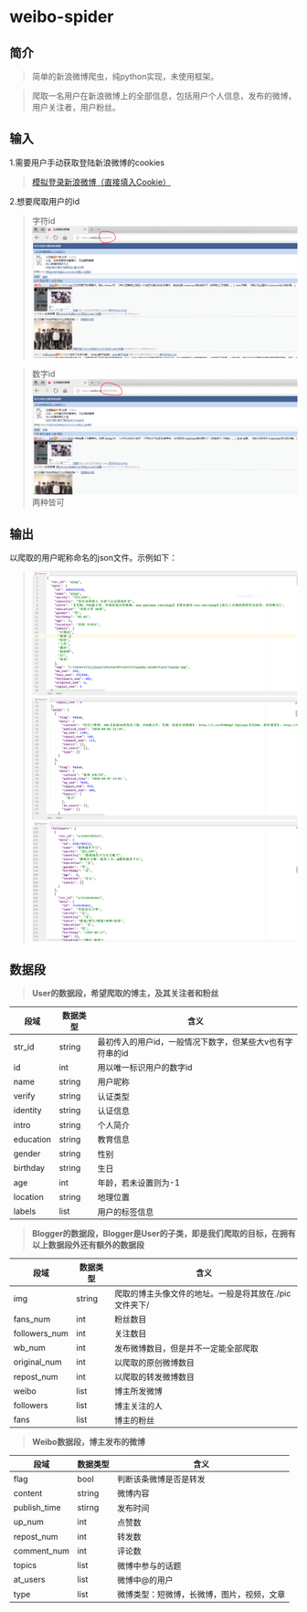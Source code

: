 # weibo-spider

## 简介
>简单的新浪微博爬虫，纯python实现，未使用框架。

>爬取一名用户在新浪微博上的全部信息，包括用户个人信息，发布的微博，用户关注者，用户粉丝。

## 输入
1.需要用户手动获取登陆新浪微博的cookies 
>[模拟登录新浪微博（直接填入Cookie）](https://www.douban.com/note/264976536/?start=0#32893498)

2.想要爬取用户的id
>字符id ![字符id](./screen_shot/字符id.PNG)

>数字id ![数字id](./screen_shot/数字id.PNG)
两种皆可
## 输出
以爬取的用户昵称命名的json文件。示例如下：
>![json1](./screen_shot/json1.PNG)
>![json2](./screen_shot/json2.PNG)
>![json3](./screen_shot/json3.PNG)
## 数据段
>**User的数据段，希望爬取的博主，及其关注者和粉丝**

| 段域 | 数据类型 | 含义 | 
|-------------|-------------|------------|
| str_id | string | 最初传入的用户id，一般情况下数字，但某些大v也有字符串的id |
| id | int | 用以唯一标识用户的数字id | 
| name | string | 用户昵称|
| verify | string | 认证类型 | 
| identity | string | 认证信息 | 
| intro | string | 个人简介 | 
| education | string | 教育信息 |
| gender | string  | 性别 | 
| birthday | string | 生日 | 
| age | int | 年龄，若未设置则为-1 |
| location | string | 地理位置 |
| labels | list | 用户的标签信息|
>**Blogger的数据段，Blogger是User的子类，即是我们爬取的目标，在拥有以上数据段外还有额外的数据段**

|段域|数据类型|含义|
|----------|----------|---------|
| img | string | 爬取的博主头像文件的地址。一般是将其放在./pic文件夹下/
| fans_num | int | 粉丝数目 | 
| followers_num | int | 关注数目 | 
| wb_num | int | 发布微博数目，但是并不一定能全部爬取 | 
| original_num | int | 以爬取的原创微博数目 | 
| repost_num | int | 以爬取的转发微博数目 | 
| weibo | list | 博主所发微博
| followers | list | 博主关注的人 |
| fans | list |博主的粉丝|  

 >**Weibo数据段，博主发布的微博**
 
| 段域 | 数据类型 | 含义 |
|------|-------|------|
| flag | bool | 判断该条微博是否是转发 |
| content | string | 微博内容 |
| publish_time | stirng | 发布时间 |
| up_num | int | 点赞数 |
| repost_num | int | 转发数 |
| comment_num | int | 评论数 |
| topics | list | 微博中参与的话题 |
| at_users | list | 微博中@的用户 |
|type | list | 微博类型：短微博，长微博，图片，视频，文章|


